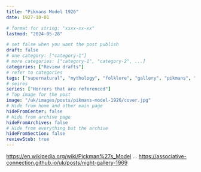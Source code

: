 ```yaml
---
title: "Pikmans Model 1926"
date: 1927-10-01

# format for string: "xxxx-xx-xx"
lastmod: "2024-05-28"

# set false when you want the post publish
draft: false
# one category: ["category-1"]
# more categories: ["category-1", "category-2", ...]
categories: ["Review drafts"]
# refer to categories
tags: ["supernatural", "mythology", "folklore", "gallery", "pikmans", "lovecraft"]
# seires
series: ["Horrors that are referenced"]
# Top image for the post
image: "/uk/images/posts/pikmans-model-1926/cover.jpg"
# Hide from home and other main page
hideFromCenter: false
# Hide from archive page
hideFromArchives: false
# Hide from everything but the archive
hideFromSection: false
reviewStub: true
---
```

https://en.wikipedia.org/wiki/Pickman%27s_Model
...
https://associative-connection.github.io/uk/posts/night-gallery-1969
<!--more-->